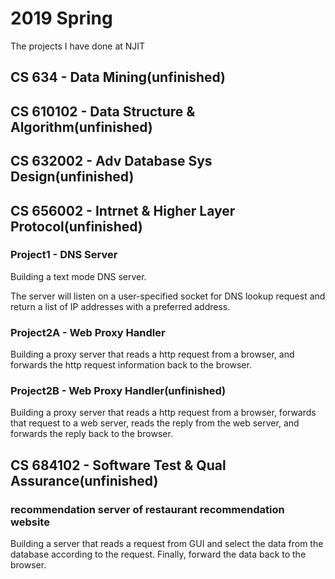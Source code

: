# 2019 Spring
The projects I have done at NJIT

## CS 634 - Data Mining(unfinished)

## CS 610102 - Data Structure & Algorithm(unfinished)

## CS 632002 - Adv Database Sys Design(unfinished)

## CS 656002 - Intrnet & Higher Layer Protocol(unfinished)

### Project1 - DNS Server
Building a text mode DNS server. 

The server will listen on a user-specified socket for DNS lookup request and return a list of IP addresses with a preferred address.
### Project2A - Web Proxy Handler
Building a proxy server that reads a http request from a browser, and forwards the http request information back to the browser.

### Project2B - Web Proxy Handler(unfinished)
Building a proxy server that reads a http request from a browser, forwards that request to a web server, reads the reply from the web server, and forwards the reply back to the browser.

## CS 684102 - Software Test & Qual Assurance(unfinished)
### recommendation server of restaurant recommendation website
Building a server that reads a request from GUI and select the data from the database according to the request.
Finally, forward the data back to the browser.
